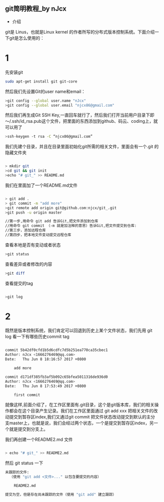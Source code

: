 ## git简明教程_by nJcx

- 介绍

git是 Linus，也就是Linux kernel 的作者所写的分布式版本控制系统。下面介绍一下git是怎么使用的：

# 1

先安装git
```bash
sudo apt-get install git git-core

```
然后我们先设置Git的user name和email：

```bash
>git config --global user.name "nJcx"
>git config --global user.email "njcx86@gmail.com"
```
然后我们再生成Git SSH Key,一直回车就行了，然后我们打开当前用户目录下即～/.ssh/id_rsa.pub这个文件，把里面的东西添加到github、码云、coding上，就可以用了

```bash
>ssh-keygen -t rsa -C “njcx86@gmail.com”
```

我们先建个目录，并且在目录里面初始化git所需的相关文件，里面会有一个.git 的隐藏文件夹
```bash

> mkdir git 
>cd git && git init
>echo "# git_" >> README.md

```
我们在里面加了一个README.md文件

```bash

> git add .
> git commit -m "add more" 
>git remote add origin git@github.com:njcx/git_.git
>git push -u origin master

//第一步,用命令 git add 告诉Git,把文件添加到仓库
//用命令 git commit （-m 就是加注释的意思）告诉Git,把文件提交到仓库:
//第三步，添加远程仓库
//第四步，把本地文件变动提交远程仓库
```
查看本地是否有变动或者状态
```bash
>git status

```
查看差异或者修改的内容
```bash
>git diff
```
查看提交的tag

```bash

>git log

```
# 2

既然是版本控制系统，我们肯定可以回退到历史上某个文件状态，我们先用 git log 看一下有哪些历史commit tag

```bash

commit 5b42df0cfd1b5d6cdfc7d5b251ea770ca35cbec1
Author: nJcx <1666276469@qq.com>
Date:   Thu Jun 8 18:16:57 2017 +0800

    add more

commit d171df385fb3af5b092c65bfea5011316de936d0
Author: nJcx <1666276469@qq.com>
Date:   Thu Jun 8 17:53:49 2017 +0800

    first commit
```
就像这样,前面介绍了，在工作区里面有.git目录，这个是git版本库，我们的相关操作都会在这个目录产生记录。我们在工作区里面通过 git add xxx 把相关文件的改动提交到暂存区index,我们又通过git commit 把文件状态改动提交到默认的主分支master上，也就是说，我们会经过两个状态，一个是提交到暂存区index，另一个就是提交到分支上。

我们再创建一个README2.md 文件

```bash

> echo "# git_" >> README2.md

```
然后 git status 一下

```bash
未跟踪的文件:
  （使用 "git add <文件>..." 以包含要提交的内容）

	README2.md

提交为空，但是存在尚未跟踪的文件（使用 "git add" 建立跟踪）

```

 